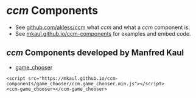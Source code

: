 # _ccm_ Components

* See [github.com/akless/ccm](https://github.com/akless/ccm) what _ccm_ and what a _ccm_ component is.
* See [mkaul.github.io/ccm-components](https://mkaul.github.io/ccm-components) for examples and embed code.

## _ccm_ Components developed by Manfred Kaul

* [game_chooser](https://mkaul.github.io/ccm-components/game_chooser/ccm.game_chooser.js)
```
<script src="https://mkaul.github.io/ccm-components/game_chooser/ccm.game_chooser.min.js"></script>
<ccm-game_chooser></ccm-game_chooser>
```

